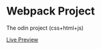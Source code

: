 # Webpack Project

The odin project (css+html+js)

[Live Preview](https://francisrjs.github.io/web-pack-todolist/todolist/dist/)
